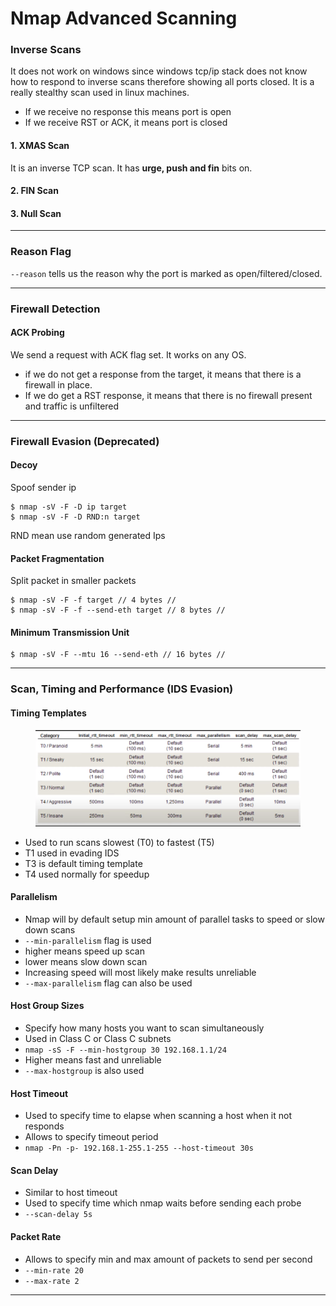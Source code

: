 # Nmap Advanced Scanning

### Inverse Scans

It does not work on windows since windows tcp/ip stack does not know how to respond to inverse scans therefore showing all ports closed. It is a really stealthy scan used in linux machines.

* If we receive no response this means port is open
* If we receive RST or ACK, it means port is closed

#### 1. XMAS Scan

It is an inverse TCP scan. It has **urge, push and fin** bits on.

#### 2. FIN Scan

#### 3. Null Scan

***

### Reason Flag

`--reason` tells us the reason why the port is marked as open/filtered/closed.

***

### Firewall Detection

#### ACK Probing

We send a request with ACK flag set. It works on any OS.

* if we do not get a response from the target, it means that there is a firewall in place.
* If we do get a RST response, it means that there is no firewall present and traffic is unfiltered

***

### Firewall Evasion (Deprecated)

#### Decoy

Spoof sender ip

```
$ nmap -sV -F -D ip target
$ nmap -sV -F -D RND:n target
```

RND mean use random generated Ips

#### Packet Fragmentation

Split packet in smaller packets

```
$ nmap -sV -F -f target // 4 bytes //
$ nmap -sV -F -f --send-eth target // 8 bytes //
```

#### Minimum Transmission Unit

```
$ nmap -sV -F --mtu 16 --send-eth // 16 bytes //
```

***

### Scan, Timing and Performance (IDS Evasion)

#### Timing Templates

<figure><img src="../../.gitbook/assets/image (11).png" alt=""><figcaption></figcaption></figure>

* Used to run scans slowest (T0) to fastest (T5)
* T1 used in evading IDS
* T3 is default timing template
* T4 used normally for speedup

#### Parallelism

* Nmap will by default setup min amount of parallel tasks to speed or slow down scans
* `--min-parallelism` flag is used
* higher means speed up scan
* lower means slow down scan
* Increasing speed will most likely make results unreliable
* `--max-parallelism` flag can also be used

#### Host Group Sizes

* Specify how many hosts you want to scan simultaneously
* Used in Class C or Class C subnets
* `nmap -sS -F --min-hostgroup 30 192.168.1.1/24`
* Higher means fast and unreliable
* `--max-hostgroup` is also used

#### Host Timeout

* Used to specify time to elapse when scanning a host when it not responds
* Allows to specify timeout period
* `nmap -Pn -p- 192.168.1-255.1-255 --host-timeout 30s`

#### Scan Delay

* Similar to host timeout
* Used to specify time which nmap waits before sending each probe
* `--scan-delay 5s`

#### Packet Rate

* Allows to specify min and max amount of packets to send per second
* `--min-rate 20`
* `--max-rate 2`

***
